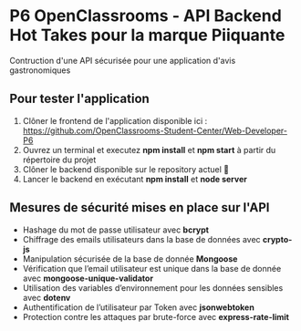 # P6 OpenClassrooms - API Backend Hot Takes pour la marque Piiquante

Contruction d'une API sécurisée pour une application d'avis gastronomiques

## Pour tester l'application

1. Clôner le frontend de l'application disponible ici : https://github.com/OpenClassrooms-Student-Center/Web-Developer-P6
2. Ouvrez un terminal et executez __npm install__ et __npm start__ à partir du répertoire du projet 
3. Clôner le backend disponible sur le repository actuel 📍
4. Lancer le backend en exécutant __npm install__ et __node server__

## Mesures de sécurité mises en place sur l'API 

* Hashage du mot de passe utilisateur avec __bcrypt__
* Chiffrage des emails utilisateurs dans la base de données avec __crypto-js__
* Manipulation sécurisée de la base de donnée __Mongoose__
* Vérification que l’email utilisateur est unique dans la base de donnée avec __mongoose-unique-validator__
* Utilisation des variables d’environnement pour les données sensibles avec __dotenv__
* Authentification de l’utilisateur par Token avec __jsonwebtoken__
* Protection contre les attaques par brute-force avec __express-rate-limit__